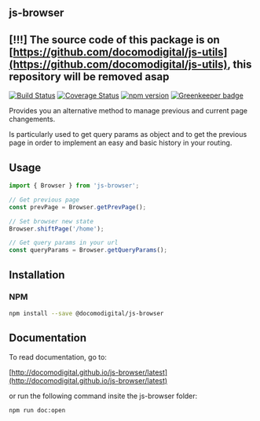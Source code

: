 ## js-browser

## [!!!] The source code of this package is on [https://github.com/docomodigital/js-utils](https://github.com/docomodigital/js-utils), this repository will be removed asap

[![Build Status](https://travis-ci.com/docomodigital/js-browser.svg?branch=master)](https://travis-ci.com/docomodigital/js-browser)
[![Coverage Status](https://coveralls.io/repos/github/docomodigital/js-browser/badge.svg?branch=master)](https://coveralls.io/github/docomodigital/js-browser?branch=master)
[![npm version](https://badge.fury.io/js/%40docomodigital%2Fjs-browser.svg)](https://badge.fury.io/js/%40docomodigital%2Fjs-browser)
[![Greenkeeper badge](https://badges.greenkeeper.io/docomodigital/js-browser.svg)](https://greenkeeper.io/)

Provides you an alternative method to manage previous and current page changements.

Is particularly used to get query params as object and to get the previous page in order to implement an easy and basic history in your routing.

## Usage
```javascript
import { Browser } from 'js-browser';

// Get previous page
const prevPage = Browser.getPrevPage();

// Set browser new state
Browser.shiftPage('/home'); 

// Get query params in your url
const queryParams = Browser.getQueryParams();
```

## Installation

### NPM
```bash
npm install --save @docomodigital/js-browser
```

## Documentation

To read documentation, go to:

[http://docomodigital.github.io/js-browser/latest](http://docomodigital.github.io/js-browser/latest)

or run the following command insite the js-browser folder: 
```bash
npm run doc:open
```
